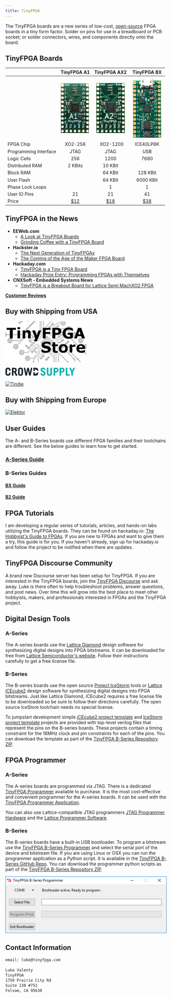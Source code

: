 ```yaml
---
title: TinyFPGA
---
```


The TinyFPGA boards are a new series of low-cost, [open-source](https://github.com/tinyfpga) FPGA boards in a tiny form factor.  Solder on pins for use in a breadboard or PCB socket; or solder connectors, wires, and components directly onto the board.

## TinyFPGA Boards

|                       | TinyFPGA A1 | TinyFPGA AX2 | TinyFPGA BX |
|-----------------------|:-----------:|:-----------:|:-----------:|
|                       |[![](a1-thumb.jpg)](https://store.tinyfpga.com/products/tinyfpga-a1)|[![](a2-thumb.jpg)](https://store.tinyfpga.com/products/tinyfpga-a2)|[![](TinyFPGA-BX.png)](https://www.crowdsupply.com/tinyfpga/tinyfpga-bx)|
| FPGA Chip             |   XO2-256   |   XO2-1200  |  ICE40LP8K  |
| Programming Interface |     JTAG    |     JTAG    |     USB     | 
| Logic Cells           |     256     |     1200    |     7680    |
| Distributed RAM       |   2 KBits   |   10 KBit   |             |
| Block RAM             |             |   64 KBit   |   128 KBit  |
| User Flash            |             |   64 KBit   |  6000 KBit  |
| Phase Lock Loops      |             |      1      |      1      |
| User IO Pins          |     21      |     21      |     41      |
| Price                 |[$12](https://store.tinyfpga.com/products/tinyfpga-a1)|[$18](https://store.tinyfpga.com/products/tinyfpga-a2)|[$38](https://www.crowdsupply.com/tinyfpga/tinyfpga-bx)|   

## TinyFPGA in the News
* **EEWeb.com**
  * [A Look at TinyFPGA Boards](https://www.eeweb.com/profile/duane-benson-2/articles/a-look-at-tinyfpga-boards)
  * [Grinding Coffee with a TinyFPGA Board](https://www.eeweb.com/profile/duane-benson-2/articles/grinding-coffee-with-a-tinyfpga-board)
* **Hackster.io**
  * [The Next Generation of TinyFPGAs](https://blog.hackster.io/the-next-generation-of-tinyfpgas-722742afe783)
  * [The Coming of the Age of the Maker FPGA Board](https://blog.hackster.io/the-coming-of-the-age-of-the-maker-fpga-board-52a29572549e)
* **Hackaday.com**
  * [TinyFPGA is a Tiny FPGA Board](https://hackaday.com/2017/07/31/tinyfpga-is-a-tiny-fpga-board/)
  * [Hackaday Prize Entry: Programming FPGAs with Themselves](https://hackaday.com/2017/10/23/hackaday-prize-entry-programming-fpgas-with-themselves/)
* **CNXSoft - Embedded Systems News**
  * [TinyFPGA is a Breakout Board for Lattice Semi MachXO2 FPGA](https://www.cnx-software.com/2017/07/24/tinyfpga-is-a-breakout-board-for-lattice-semi-machxo2-fpga/)
  
**[Customer Reviews](https://www.tindie.com/stores/tinyfpga/reviews/)**
  
## Buy with Shipping from USA
<a href="http://store.tinyfpga.com"><img src="TinyFPGA-Logo.png" alt="TinyFPGA Store" /></a>

<a href="https://www.crowdsupply.com/tinyfpga"><img src="crowd-supply-logo-dark.png" alt="Crowd Supply" /></a>

<a href="https://www.tindie.com/stores/tinyfpga/"><img src="https://d2ss6ovg47m0r5.cloudfront.net/images/tindie-logo@2x.png" alt="Tindie" /></a>

## Buy with Shipping from Europe
<a href="https://www.elektor.com/search?q=tinyfpga"><img src="https://www.elektor.com/skin/frontend/default/elektor/images/logo.gif" alt="Elektor" /></a>

## User Guides
The A- and B-Series boards use different FPGA families and their toolchains are different.  See the below guides to learn how to get started.

### [A-Series Guide](a-series-guide.html)

### B-Series Guides
#### [BX Guide](bx/guide.html)
#### [B2 Guide](b-series-guide.html)

## FPGA Tutorials

I am developing a regular series of tutorials, articles, and hands-on labs utilizing the TinyFPGA boards.  They can be found on hackaday.io: [The Hobbyist's Guide to FPGAs](https://hackaday.io/project/27550-the-hobbyists-guide-to-fpgas).  If you are new to FPGAs and want to give them a try, this guide is for you.  If you haven't already, sign up for hackaday.io and follow the project to be notified when there are updates.

## TinyFPGA Discourse Community

A brand new Discourse server has been setup for TinyFPGA.  If you are interested in the TinyFPGA boards, join the [TinyFPGA Discourse](http://discourse.tinyfpga.com/) and ask away.  Luke is there often to help troubleshoot problems, answer questions, and post news.  Over time this will grow into the best place to meet other hobbyists, makers, and professionals interested in FPGAs and the TinyFPGA project.

## Digital Design Tools
### A-Series
The A-series boards use the [Lattice Diamond](http://www.latticesemi.com/latticediamond) design software for synthesizing digital designs into FPGA bitstreams.  It can be downloaded for free from [Lattice Semiconductor's website](http://www.latticesemi.com/latticediamond).  Follow their instructions carefully to get a free license file.

### B-Series
The B-series boards use the open source [Project IceStorm](http://www.clifford.at/icestorm/) tools or [Lattice iCEcube2](http://www.latticesemi.com/iCEcube2) design software for synthesizing digital designs into FPGA bitstreams.  Just like Lattice Diamond, iCEcube2 requires a free license file to be downloaded so be sure to follow their directions carefully.  The open source IceStore toolchain needs no special license.

To jumpstart development simple [iCEcube2 project template](https://github.com/tinyfpga/TinyFPGA-B-Series/tree/master/icecube2_template) and [IceStorm project template](https://github.com/tinyfpga/TinyFPGA-B-Series/tree/master/icestorm_template) projects are provided with top-level verilog files that represent the pins on the B-series boards.  These projects contain a timing constraint for the 16MHz clock and pin constraints for each of the pins.  You can download the template as part of the [TinyFPGA B-Series Repository ZIP](https://github.com/tinyfpga/TinyFPGA-B-series/archive/master.zip).

## FPGA Programmer
### A-Series
The A-series boards are programmed via JTAG.  There is a dedicated [TinyFPGA Programmer](http://store.tinyfpga.com/product/tinyfpga-programmer) available to purchase.  It is the most cost-effective and convenient programmer for the A-series boards.  It can be used with the [TinyFPGA Programmer Application](https://github.com/tinyfpga/TinyFPGA-Programmer-Application/releases).

You can also use Lattice-compatible JTAG programmers [JTAG Programmer Hardware](https://www.ebay.com/sch/i.html?_productid=533163279) and the [Lattice Programmer Software](http://www.latticesemi.com/programmer).  

### B-Series
The B-series boards have a built-in USB bootloader.  To program a bitstream use the [TinyFPGA B-Series Programmer](https://github.com/tinyfpga/TinyFPGA-Programmer-Application/releases/) and select the serial port of the device and bitstream file.  If you are using Linux or OSX you can run the programmer application as a Python script.  It is available in the [TinyFPGA B-Series GitHub Repo](https://github.com/tinyfpga/TinyFPGA-B-Series/tree/master/programmer). You can download the programmer python scripts as part of the [TinyFPGA B-Series Repository ZIP](https://github.com/tinyfpga/TinyFPGA-B-Series/archive/master.zip).

![](b-programmer.png)

## Contact Information
```
email: luke@tinyfpga.com

Luke Valenty
TinyFPGA
1750 Prairie City Rd
Suite 130 #751
Folsom, CA 95630
```




